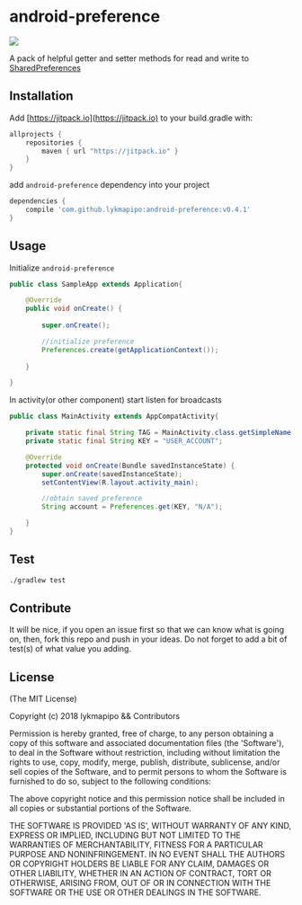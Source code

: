 android-preference
=======================

[![](https://jitpack.io/v/lykmapipo/android-preference.svg)](https://jitpack.io/#lykmapipo/android-preference)

A pack of helpful getter and setter methods for read and write to [SharedPreferences](https://developer.android.com/reference/android/content/SharedPreferences)

## Installation
Add [https://jitpack.io](https://jitpack.io) to your build.gradle with:
```gradle
allprojects {
    repositories {
        maven { url "https://jitpack.io" }
    }
}
```
add `android-preference` dependency into your project

```gradle
dependencies {
    compile 'com.github.lykmapipo:android-preference:v0.4.1'
}
```

## Usage

Initialize `android-preference`

```java
public class SampleApp extends Application{

    @Override
    public void onCreate() {
        
        super.onCreate();

        //initialize preference
        Preferences.create(getApplicationContext());
        
    }

}
```

In activity(or other component) start listen for broadcasts

```java
public class MainActivity extends AppCompatActivity{

    private static final String TAG = MainActivity.class.getSimpleName();
    private static final String KEY = "USER_ACCOUNT";

    @Override
    protected void onCreate(Bundle savedInstanceState) {
        super.onCreate(savedInstanceState);
        setContentView(R.layout.activity_main);

        //obtain saved preference
        String account = Preferences.get(KEY, "N/A");

    }
}
```


## Test
```sh
./gradlew test
```

## Contribute
It will be nice, if you open an issue first so that we can know what is going on, then, fork this repo and push in your ideas.
Do not forget to add a bit of test(s) of what value you adding.

## License

(The MIT License)

Copyright (c) 2018 lykmapipo && Contributors

Permission is hereby granted, free of charge, to any person obtaining
a copy of this software and associated documentation files (the
'Software'), to deal in the Software without restriction, including
without limitation the rights to use, copy, modify, merge, publish,
distribute, sublicense, and/or sell copies of the Software, and to
permit persons to whom the Software is furnished to do so, subject to
the following conditions:

The above copyright notice and this permission notice shall be
included in all copies or substantial portions of the Software.

THE SOFTWARE IS PROVIDED 'AS IS', WITHOUT WARRANTY OF ANY KIND,
EXPRESS OR IMPLIED, INCLUDING BUT NOT LIMITED TO THE WARRANTIES OF
MERCHANTABILITY, FITNESS FOR A PARTICULAR PURPOSE AND NONINFRINGEMENT.
IN NO EVENT SHALL THE AUTHORS OR COPYRIGHT HOLDERS BE LIABLE FOR ANY
CLAIM, DAMAGES OR OTHER LIABILITY, WHETHER IN AN ACTION OF CONTRACT,
TORT OR OTHERWISE, ARISING FROM, OUT OF OR IN CONNECTION WITH THE
SOFTWARE OR THE USE OR OTHER DEALINGS IN THE SOFTWARE.
